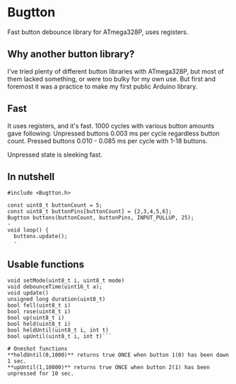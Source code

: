 # Bugtton
Fast button debounce library for ATmega328P, uses registers.

## Why another button library?
I've tried plenty of different button libraries with ATmega328P, but most of them lacked something, or were too bulky for my own use.
But first and foremost it was a practice to make my first public Arduino library.

## Fast
It uses registers, and it's fast. 1000 cycles with various button amounts gave following:
Unpressed buttons 0.003 ms per cycle regardless button count.
Pressed buttons 0.010 - 0.085 ms per cycle with 1-18 buttons.

Unpressed state is sleeking fast.

## In nutshell
```
#include <Bugtton.h>

const uint8_t buttonCount = 5;
const uint8_t buttonPins[buttonCount] = {2,3,4,5,6};
Bugtton buttons(buttonCount, buttonPins, INPUT_PULLUP, 25);
-
void loop() {
  buttons.update();
  -
```

## Usable functions
```Bugtton(const uint8_t buttonCount, const uint8_t *pinArray, uint8_t mode, uint8_t debounceTime)
void setMode(uint8_t i, uint8_t mode)
void debounceTime(uint16_t a);       
void update()
unsigned long duration(uint8_t)
bool fell(uint8_t i)
bool rose(uint8_t i)
bool up(uint8_t i)
bool held(uint8_t i)
bool heldUntil(uint8_t i, int t)
bool upUntil(uint8_t i, int t)```

# Oneshot functions
**heldUntil(0,1000)** returns true ONCE when button 1(0) has been down 1 sec.
**upUntil(1,10000)** returns true ONCE when button 2(1) has been unpressed for 10 sec.
